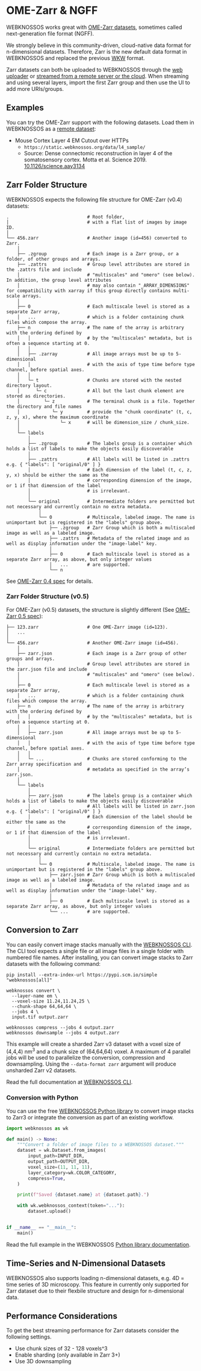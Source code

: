 # OME-Zarr & NGFF

WEBKNOSSOS works great with [OME-Zarr datasets](https://ngff.openmicroscopy.org/latest/index.html), sometimes called next-generation file format (NGFF).

We strongly believe in this community-driven, cloud-native data format for n-dimensional datasets. Therefore, Zarr is the new default data format in WEBKNOSSOS and replaced the previous [WKW](./wkw.md) format.

Zarr datasets can both be uploaded to WEBKNOSSOS through the [web uploader](./upload_ui.md) or [streamed from a remote server or the cloud](./streaming.md). When streaming and using several layers, import the first Zarr group and then use the UI to add more URIs/groups.

## Examples

You can try the OME-Zarr support with the following datasets. Load them in WEBKNOSSOS as a [remote dataset](./streaming.md): 


- Mouse Cortex Layer 4 EM Cutout over HTTPs
    - `https://static.webknossos.org/data/l4_sample/`
    - Source: Dense connectomic reconstruction in layer 4 of the somatosensory cortex. Motta et al. Science 2019. [10.1126/science.aay3134](https://doi.org/10.1126/science.aay3134)

## Zarr Folder Structure
WEBKNOSSOS expects the following file structure for OME-Zarr (v0.4) datasets:

```
.                             # Root folder,
│                             # with a flat list of images by image ID.
│
└── 456.zarr                  # Another image (id=456) converted to Zarr.
    │
    ├── .zgroup               # Each image is a Zarr group, or a folder, of other groups and arrays.
    ├── .zattrs               # Group level attributes are stored in the .zattrs file and include
    │                         # "multiscales" and "omero" (see below). In addition, the group level attributes
    │                         # may also contain "_ARRAY_DIMENSIONS" for compatibility with xarray if this group directly contains multi-scale arrays.
    │
    ├── 0                     # Each multiscale level is stored as a separate Zarr array,
    │   ...                   # which is a folder containing chunk files which compose the array.
    ├── n                     # The name of the array is arbitrary with the ordering defined by
    │   │                     # by the "multiscales" metadata, but is often a sequence starting at 0.
    │   │
    │   ├── .zarray           # All image arrays must be up to 5-dimensional
    │   │                     # with the axis of type time before type channel, before spatial axes.
    │   │
    │   └─ t                  # Chunks are stored with the nested directory layout.
    │      └─ c               # All but the last chunk element are stored as directories.
    │         └─ z            # The terminal chunk is a file. Together the directory and file names
    │            └─ y         # provide the "chunk coordinate" (t, c, z, y, x), where the maximum coordinate
    │               └─ x      # will be dimension_size / chunk_size.
    │
    └── labels
        │
        ├── .zgroup           # The labels group is a container which holds a list of labels to make the objects easily discoverable
        │
        ├── .zattrs           # All labels will be listed in .zattrs e.g. { "labels": [ "original/0" ] }
        │                     # Each dimension of the label (t, c, z, y, x) should be either the same as the
        │                     # corresponding dimension of the image, or 1 if that dimension of the label
        │                     # is irrelevant.
        │
        └── original          # Intermediate folders are permitted but not necessary and currently contain no extra metadata.
            │
            └── 0             # Multiscale, labeled image. The name is unimportant but is registered in the "labels" group above.
                ├── .zgroup   # Zarr Group which is both a multiscaled image as well as a labeled image.
                ├── .zattrs   # Metadata of the related image and as well as display information under the "image-label" key.
                │
                ├── 0         # Each multiscale level is stored as a separate Zarr array, as above, but only integer values
                │   ...       # are supported.
                └── n
```

See [OME-Zarr 0.4 spec](https://ngff.openmicroscopy.org/latest/index.html#image-layout) for details.

### Zarr Folder Structure (v0.5)

For OME-Zarr (v0.5) datasets, the structure is slightly different (See [OME-Zarr 0.5 spec](https://ngff--242.org.readthedocs.build/latest/index.html#image-layout)):

```
├── 123.zarr                  # One OME-Zarr image (id=123).
│   ...
│
└── 456.zarr                  # Another OME-Zarr image (id=456).
    │
    ├── zarr.json             # Each image is a Zarr group of other groups and arrays.
    │                         # Group level attributes are stored in the zarr.json file and include
    │                         # "multiscales" and "omero" (see below).
    │
    ├── 0                     # Each multiscale level is stored as a separate Zarr array,
    │   ...                   # which is a folder containing chunk files which compose the array.
    ├── n                     # The name of the array is arbitrary with the ordering defined by
    │   │                     # by the "multiscales" metadata, but is often a sequence starting at 0.
    │   │
    │   ├── zarr.json         # All image arrays must be up to 5-dimensional
    │   │                     # with the axis of type time before type channel, before spatial axes.
    │   │
    │   └─ ...                # Chunks are stored conforming to the Zarr array specification and 
    │                         # metadata as specified in the array’s zarr.json.
    │
    └── labels
        │
        ├── zarr.json         # The labels group is a container which holds a list of labels to make the objects easily discoverable
        │                     # All labels will be listed in zarr.json e.g. { "labels": [ "original/0" ] }
        │                     # Each dimension of the label should be either the same as the
        │                     # corresponding dimension of the image, or 1 if that dimension of the label
        │                     # is irrelevant.
        │
        └── original          # Intermediate folders are permitted but not necessary and currently contain no extra metadata.
            │
            └── 0             # Multiscale, labeled image. The name is unimportant but is registered in the "labels" group above.
                ├── zarr.json # Zarr Group which is both a multiscaled image as well as a labeled image.
                │             # Metadata of the related image and as well as display information under the "image-label" key.
                │
                ├── 0         # Each multiscale level is stored as a separate Zarr array, as above, but only integer values
                └── ...       # are supported.
```

## Conversion to Zarr

You can easily convert image stacks manually with the [WEBKNOSSOS CLI](https://docs.webknossos.org/cli).
The CLI tool expects a single file or all image files in a single folder with numbered file names.
After installing, you can convert image stacks to Zarr datasets with the following command:

```shell
pip install --extra-index-url https://pypi.scm.io/simple "webknossos[all]"

webknossos convert \
  --layer-name em \
  --voxel-size 11.24,11.24,25 \
  --chunk-shape 64,64,64 \
  --jobs 4 \
  input.tif output.zarr

webknossos compress --jobs 4 output.zarr
webknossos downsample --jobs 4 output.zarr
```

This example will create a sharded Zarr v3 dataset with a voxel size of (4,4,4) nm<sup>3</sup> and a chunk size of (64,64,64) voxel. 
A maximum of 4 parallel jobs will be used to parallelize the conversion, compression and downsampling.
Using the `--data-format zarr` argument will produce unsharded Zarr v2 datasets.

Read the full documentation at [WEBKNOSSOS CLI](https://docs.webknossos.org/cli).

### Conversion with Python

You can use the free [WEBKNOSSOS Python library](https://docs.webknossos.org/webknossos-py) to convert image stacks to Zarr3 or integrate the conversion as part of an existing workflow. 

```python
import webknossos as wk

def main() -> None:
    """Convert a folder of image files to a WEBKNOSSOS dataset."""
    dataset = wk.Dataset.from_images(
        input_path=INPUT_DIR,
        output_path=OUTPUT_DIR,
        voxel_size=(11, 11, 11),
        layer_category=wk.COLOR_CATEGORY,
        compress=True,
    )

    print(f"Saved {dataset.name} at {dataset.path}.")

    with wk.webknossos_context(token="..."):
        dataset.upload()


if __name__ == "__main__":
    main()
```

Read the full example in the WEBKNOSSOS [Python library documentation](https://docs.webknossos.org/webknossos-py/examples/create_dataset_from_images.html).

## Time-Series and N-Dimensional Datasets

WEBKNOSSOS also supports loading n-dimensional datasets, e.g. 4D = time series of 3D microscopy.
This feature in currently only supported for Zarr dataset due to their flexbile structure and design for n-dimensional data.

## Performance Considerations
To get the best streaming performance for Zarr datasets consider the following settings.

- Use chunk sizes of 32 - 128 voxels^3
- Enable sharding (only available in Zarr 3+)
- Use 3D downsampling

